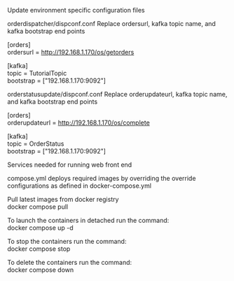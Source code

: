 Update environment specific configuration files  

orderdispatcher/dispconf.conf
Replace ordersurl, kafka topic name, and kafka bootstrap end points  

[orders]  
ordersurl = http://192.168.1.170/os/getorders  

[kafka]  
topic = TutorialTopic  
bootstrap = ["192.168.1.170:9092"]  


orderstatusupdate/dispconf.conf
Replace orderupdateurl, kafka topic name, and kafka bootstrap end points  

[orders]  
orderupdateurl = http://192.168.1.170/os/complete  

[kafka]  
topic = OrderStatus  
bootstrap = ["192.168.1.170:9092"]  



Services needed for running web front end  

compose.yml deploys required images by overriding the override configurations as defined in docker-compose.yml  

Pull latest images from docker registry  
docker compose pull  

To launch the containers in detached run the command:    
docker compose up -d  

To stop the containers run the command:  
docker compose stop  

To delete the containers run the command:  
docker compose down  


